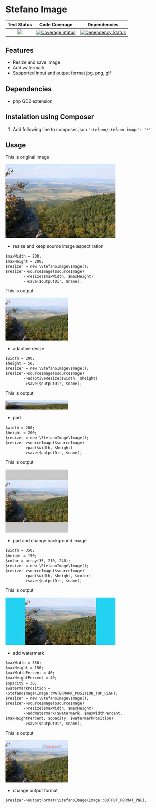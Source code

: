 Stefano Image
=============

| Test Status | Code Coverage | Dependencies |
| :---: | :---: | :---: |
| <a href="https://travis-ci.org/bartko-s/stefano-image"><img src="https://secure.travis-ci.org/bartko-s/stefano-image.png?branch=master" /></a> | <a href='https://coveralls.io/r/bartko-s/stefano-image?branch=master'><img src='https://coveralls.io/repos/bartko-s/stefano-image/badge.png?branch=master' alt='Coverage Status' /></a> | <a href='https://www.versioneye.com/user/projects/51ff632e632bac5343001574'><img src='https://www.versioneye.com/user/projects/51ff632e632bac5343001574/badge.png' alt="Dependency Status" /></a> |

Features
--------
- Resize and save image
- Add watermark
- Supported input and output format jpg, png, gif

Dependencies
------------
- php GD2 extension

Instalation using Composer
--------------------------
1. Add following line to composer.json  ``` "stefano/stefano-image": "*" ```

Usage
-----

This is original image

<img src="./doc/images/source.jpeg" />

- resize and keep source image aspect ration

```
$maxWidth = 200;
$maxHeight = 200;
$resizer = new \StefanoImage\Image();
$resizer->sourceImage($sourceImage)
        ->resize($maxWidth, $maxHeight)
        ->save($outputDir, $name);
```

This is output

<img src="./doc/images/resize.jpeg" />

- adaptive resize

```
$width = 200;
$height = 50;
$resizer = new \StefanoImage\Image();
$resizer->sourceImage($sourceImage)
        ->adaptiveResize($width, $height)
        ->save($outputDir, $name);
```

This is output

<img src="./doc/images/adaptive-resize.jpeg" />

- pad

```
$width = 200;
$height = 200;
$resizer = new \StefanoImage\Image();
$resizer->sourceImage($sourceImage)
        ->pad($width, $height)
        ->save($outputDir, $name);
```

This is output

<img src="./doc/images/pad.jpeg" />

- pad and change background image

```
$width = 350;
$height = 150;
$color = array(35, 210, 240);
$resizer = new \StefanoImage\Image();
$resizer->sourceImage($sourceImage)
        ->pad($width, $height, $color)
        ->save($outputDir, $name);
```

This is output

<img src="./doc/images/pad-2.jpeg" />

- add watermark

```
$maxWidth = 350;
$maxHeight = 150;
$maxWidthPercent = 40;
$maxHeightPercent = 40;
$opacity = 30;
$watermarkPosition = \StefanoImage\Image::WATERMARK_POSITION_TOP_RIGHT;
$resizer = new \StefanoImage\Image();
$resizer->sourceImage($sourceImage)
        ->resize($maxWidth, $maxHeight)
        ->addWatermark($watermark, $maxWidthPercent, $maxHeightPercent, $opacity, $watermarkPosition)
        ->save($outputDir, $name);
```

This is output

<img src="./doc/images/watermark.jpeg" />

- change output format

```
$resizer->outputFormat(\StefanoImage\Image::OUTPUT_FORMAT_PNG);
```


